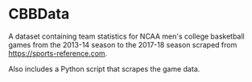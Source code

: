 # CBBData
A dataset containing team statistics for NCAA men's college basketball games from the 2013-14 season to the 2017-18 season scraped from https://sports-reference.com.

Also includes a Python script that scrapes the game data. 
